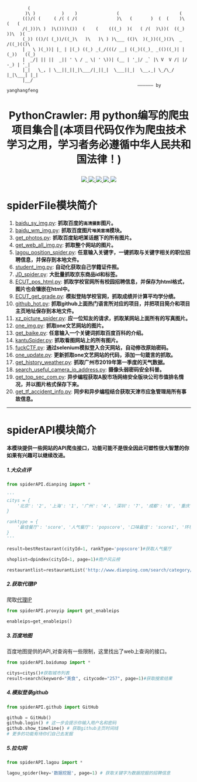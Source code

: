 ```shell
        (                                                                        
       )\ )          )    )               (                       (             
      (()/( (     ( /( ( /(               )\   (       )  (  (    )\   (   (    
      /(_)))\ )  )\()))\())  (    (    (((_)  )(   ( /(  )\))(  ((_) ))\  )(   
      (_)) (()/( (_))/((_)\   )\   )\ ) )\___ (()\  )(_))((_)()\  _  /((_)(()\  
      | _ \ )(_))| |_ | |(_) ((_) _(_/(((/ __| ((_)((_)_ _(()((_)| |(_))   ((_)
      |  _/| || ||  _|| ' \ / _ \| ' \))| (__ | '_|/ _` |\ V  V /| |/ -_) | '_|
      |_|   \_, | \__||_||_|\___/|_||_|  \___||_|  \__,_| \_/\_/ |_|\___| |_|   
      |__/  
                                                  —————— by yanghangfeng
```
# <p align="center">PythonCrawler: 用  python编写的爬虫项目集合:bug:(本项目代码仅作为爬虫技术学习之用，学习者务必遵循中华人民共和国法律！)</p>

<p align="center">
    <a href="https://github.com/yhangf/PythonCrawler/blob/master/LICENSE">
        <img src="https://img.shields.io/cocoapods/l/EFQRCode.svg?style=flat">
        </a>
    <a href="">
        <img src="https://img.shields.io/badge/未完-间断性更新-orange.svg">
        </a>
    <a href="https://github.com/python/cpython">
        <img src="https://img.shields.io/badge/language-python-ff69b4.svg">
        </a>
    <a href="https://github.com/yhangf/PythonCrawler">
    <img src="https://img.shields.io/github/stars/yhangf/PythonCrawler.svg?style=social&label=Star">
        </a>
    <a href="https://github.com/yhangf/PythonCrawler">
    <img src="https://img.shields.io/github/forks/yhangf/PythonCrawler.svg?style=social&label=Fork">
        </a>
</p>


# spiderFile模块简介

1.    [baidu_sy_img.py](https://github.com/yhangf/PythonCrawler/blob/master/spiderFile/baidu_sy_img.py): **抓取百度的`高清摄影`图片。**
2.    [baidu_wm_img.py](https://github.com/yhangf/PythonCrawler/blob/master/spiderFile/baidu_wm_img.py): **抓取百度图片`唯美意境`模块。**
3.    [get_photos.py](https://github.com/yhangf/PythonCrawler/blob/master/spiderFile/get_photos.py): **抓取百度贴吧某话题下的所有图片。**
4.    [get_web_all_img.py](https://github.com/yhangf/PythonCrawler/blob/master/spiderFile/get_web_all_img.py): **抓取整个网站的图片。**
5.    [lagou_position_spider.py](https://github.com/yhangf/PythonCrawler/blob/master/spiderFile/lagou_position_spider.py): **任意输入关键字，一键抓取与关键字相关的职位招聘信息，并保存到本地文件。**
6.    [student_img.py](https://github.com/yhangf/PythonCrawler/blob/master/spiderFile/student_img.py): **自动化获取自己学籍证件照。**
7.    [JD_spider.py](https://github.com/yhangf/PythonCrawler/blob/master/spiderFile/JD_spider.py): **大批量抓取京东商品id和标签。**
8.    [ECUT_pos_html.py](https://github.com/yhangf/PythonCrawler/blob/master/spiderFile/ECUT_pos_html.py): **抓取学校官网所有校园招聘信息，并保存为html格式，图片也会镶嵌在html中。**
9.    [ECUT_get_grade.py](https://github.com/yhangf/PythonCrawler/blob/master/spiderFile/ECUT_get_grade.py): **模拟登陆学校官网，抓取成绩并计算平均学分绩。**
10.    [github_hot.py](https://github.com/yhangf/PythonCrawler/blob/master/spiderFile/github_hot.py): **抓取github上面热门语言所对应的项目，并把项目简介和项目主页地址保存到本地文件。**
11.    [xz_picture_spider.py](https://github.com/yhangf/PythonCrawler/blob/master/spiderFile/xz_picture_spider.py): **应一位知友的请求，抓取某网站上面所有的写真图片。**
12.    [one_img.py](https://github.com/yhangf/PythonCrawler/blob/master/spiderFile/one_img.py): **抓取one文艺网站的图片。**
13.    [get_baike.py](https://github.com/yhangf/PythonCrawler/blob/master/spiderFile/get_baike.py): **任意输入一个关键词抓取百度百科的介绍。**
14.    [kantuSpider.py](https://github.com/yhangf/PythonCrawler/blob/master/spiderFile/kantuSpider.py): **抓取看图网站上的所有图片。**
15.    [fuckCTF.py](https://github.com/yhangf/PythonCrawler/blob/master/spiderFile/fuckCTF.py): **通过selenium模拟登入合天网站，自动修改原始密码。**
16.    [one_update.py](https://github.com/yhangf/PythonCrawler/blob/master/spiderFile/one_update.py): **更新抓取one文艺网站的代码，添加一句箴言的抓取。**
17.    [get_history_weather.py](https://github.com/yhangf/PythonCrawler/blob/master/spiderFile/get_history_weather.py): **抓取广州市2019年第一季度的天气数据。**
18.    [search_useful_camera_ip_address.py](https://github.com/yhangf/PythonCrawler/blob/master/spiderFile/search_useful_camera_ip_address.py): **摄像头弱密码安全科普。**
19.    [get_top_sec_com.py](https://github.com/yhangf/PythonCrawler/blob/master/spiderFile/get_top_sec_com.py): **异步编程获取A股市场网络安全版块公司市值排名情况，并以图片格式保存下来。**
20.    [get_tf_accident_info.py](https://github.com/yhangf/PythonCrawler/blob/master/spiderFile/get_tj_accident_info.py): **同步和异步编程结合获取天津市应急管理局所有事故信息。**
---
# spiderAPI模块简介

#### 本模块提供一些网站的API爬虫接口，功能可能不是很全因此可塑性很大智慧的你如果有兴趣可以继续改进。

##### 1.大众点评

```python
from spiderAPI.dianping import *

'''
citys = {
    '北京': '2', '上海': '1', '广州': '4', '深圳': '7', '成都': '8', '重庆': '9', '杭州': '3', '南京': '5', '沈阳': '18', '苏州': '6', '天津': '10','武汉': '16', '西安': '17', '长沙': '344', '大连': '19', '济南': '22', '宁波': '11', '青岛': '21', '无锡': '13', '厦门': '15', '郑州': '160'
}

ranktype = {
    '最佳餐厅': 'score', '人气餐厅': 'popscore', '口味最佳': 'score1', '环境最佳': 'score2', '服务最佳': 'score3'
}
'''

result=bestRestaurant(cityId=1, rankType='popscore')#获取人气餐厅

shoplist=dpindex(cityId=1, page=1)#商户风云榜

restaurantlist=restaurantList('http://www.dianping.com/search/category/2/10/p2')#获取餐厅

```

##### 2.获取代理IP
爬取[代理IP](http://proxy.ipcn.org)
```python
from spiderAPI.proxyip import get_enableips

enableips=get_enableips()

```

##### 3.百度地图

百度地图提供的API,对查询有一些限制，这里找出了web上查询的接口。
```python
from spiderAPI.baidumap import *

citys=citys()#获取城市列表
result=search(keyword="美食", citycode="257", page=1)#获取搜索结果

```

##### 4.模拟登录github
```python
from spiderAPI.github import GitHub

github = GitHub()
github.login() # 这一步会提示你输入用户名和密码
github.show_timeline() # 获取github主页时间线
# 更多的功能有待你们自己去发掘
```

##### 5.拉勾网
```python
from spiderAPI.lagou import *

lagou_spider(key='数据挖掘', page=1) # 获取关键字为数据挖掘的招聘信息
```
